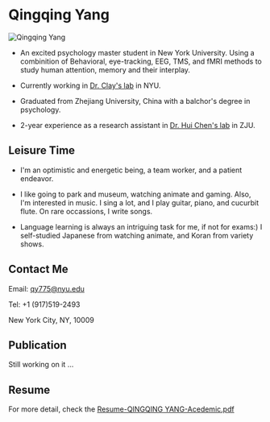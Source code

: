 # Qingqing Yang

![Qingqing Yang](https://user-images.githubusercontent.com/93237538/147696234-b68ef92c-b234-4b55-8cde-189b6b5db74e.jpg) 

- An excited psychology master student in New York University. Using a combinition of Behavioral, eye-tracking, EEG, TMS, and fMRI methods to study human attention, memory and their interplay. 

- Currently working in [Dr. Clay's lab](https://www.clayspacelab.com/) in NYU.

- Graduated from Zhejiang University, China with a balchor's degree in psychology. 

- 2-year experience as a research assistant in [Dr. Hui Chen's lab](https://person.zju.edu.cn/en/huichen) in ZJU.



## Leisure Time
- I'm an optimistic and energetic being, a team worker, and a patient endeavor.

- I like going to park and museum, watching animate and gaming. Also, I'm interested in music. I sing a lot, and I play guitar, piano, and cucurbit  flute. On rare occassions, I write songs. 

- Language learning is always an intriguing task for me, if not for exams:) I self-studied Japanese from watching animate, and Koran from variety shows.


## Contact Me
  Email: qy775@nyu.edu
  
  Tel: +1 (917)519-2493
  
  New York City, NY, 10009


## Publication
  Still working on it ...


## Resume
  For more detail, check the [Resume-QINGQING YANG-Acedemic.pdf](https://github.com/Qingqing-Yang-177/Qingqing-Yang.github.io/files/7790309/Resume-QINGQING.YANG-Acedemic.pdf)

